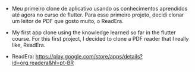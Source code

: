 - Meu primeiro clone de aplicativo usando os conhecimentos aprendidos até agora no curso de flutter. Para esse primeiro projeto, decidi clonar um leitor de PDF que gosto muito, o ReadEra.

- My first app clone using the knowledge learned so far in the flutter course. For this first project, I decided to clone a PDF reader that I really like, ReadEra.

- ReadEra: https://play.google.com/store/apps/details?id=org.readera&hl=pt-BR
